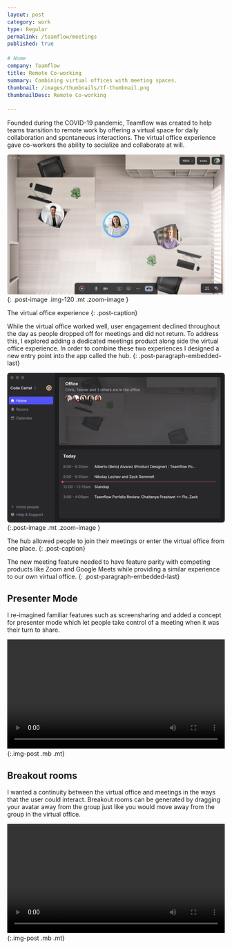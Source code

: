 ```yaml
---
layout: post
category: work
type: Regular
permalink: /teamflow/meetings
published: true

# Home
company: Teamflow
title: Remote Co-working
summary: Combining virtual offices with meeting spaces.
thumbnail: /images/thumbnails/tf-thumbnail.png
thumbnailDesc: Remote Co-working

---
```

<!-- Overview
 - Virtual canvas for apps/screensharing
 - Presenter mode
 - All features designed for spatial/meetings
 - Meeting recording
 -->

<!-- Problem -->

Founded during the COVID-19 pandemic, Teamflow was created to help teams transition to remote work by offering a virtual space for daily collaboration and spontaneous interactions. The virtual office experience gave co-workers the ability to socialize and collaborate at will. 

![An example of the virtual office](../assets/img/teamflow/virtual-office.png){: .post-image .img-120 .mt .zoom-image }

The virtual office experience
{: .post-caption}

While the virtual office worked well, user engagement declined throughout the day as people dropped off for meetings and did not return. To address this, I explored adding a dedicated meetings product along side the virtual office experience. In order to combine these two experiences I designed a new entry point into the app called the hub.
{: .post-paragraph-embedded-last}

<!-- Make a better meeting experience -->
![An example of the virtual office](../assets/img/teamflow/home.png){:.post-image .mt .zoom-image }

The hub allowed people to join their meetings or enter the virtual office from one place.
{: .post-caption}

The new meeting feature needed to have feature parity with competing products like Zoom and Google Meets while providing a similar experience to our own virtual office.
{: .post-paragraph-embedded-last}

<!-- ![An example of a meeting](../assets/img/teamflow/meeting.png){: .post-image .img-120 .mt .mb .zoom-image } -->


## Presenter Mode

I re-imagined familiar features such as screensharing and added a concept for presenter mode which let people take control of a meeting when it was their turn to share.

<video autoplay loop width="100%">
  <source src="../assets/img/teamflow/presenter-mode.mp4" type="video/mp4">
  <source src="../assets/img/teamflow/presenter-mode.webm" type="video/webm">
  <p>Your browser doesn't support HTML5 video. Here is
     a <a href="../assets/img/teamflow/presenter-mode.mp4">link to the video</a> instead.</p>
</video>{:.img-post .mb .mt}

## Breakout rooms

I wanted a continuity between the virtual office and meetings in the ways that the user could interact. Breakout rooms can be generated by dragging your avatar away from the group just like you would move away from the group in the virtual office.

<video autoplay loop width="100%">
  <source src="../assets/img/teamflow/breakout-rooms.mp4" type="video/mp4">
  <source src="../assets/img/teamflow/breakout-rooms.webm" type="video/webm">
  <p>Your browser doesn't support HTML5 video. Here is
     a <a href="../assets/img/teamflow/breakout-rooms.mp4">link to the video</a> instead.</p>
</video>{:.img-post .mb .mt}


<!-- ![An example of the virtual office](../assets/img/teamflow/presenter-mode.png){:.post-image .mt .zoom-image } -->